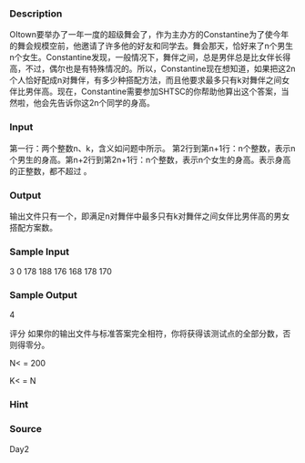 
### Description
OItown要举办了一年一度的超级舞会了，作为主办方的Constantine为了使今年的舞会规模空前，他邀请了许多他的好友和同学去。舞会那天，恰好来了n个男生n个女生。Constantine发现，一般情况下，舞伴之间，总是男伴总是比女伴长得高，不过，偶尔也是有特殊情况的。所以，Constantine现在想知道，如果把这2n个人恰好配成n对舞伴，有多少种搭配方法，而且他要求最多只有k对舞伴之间女伴比男伴高。现在，Constantine需要参加SHTSC的你帮助他算出这个答案，当然啦，他会先告诉你这2n个同学的身高。
### Input
第一行：两个整数n、k，含义如问题中所示。 第2行到第n+1行：n个整数，表示n个男生的身高。第n+2行到第2n+1行：n个整数，表示n个女生的身高。表示身高的正整数，都不超过 。
### Output
输出文件只有一个，即满足n对舞伴中最多只有k对舞伴之间女伴比男伴高的男女搭配方案数。
### Sample Input
3 0
178
188
176
168
178
170


### Sample Output
4

评分
如果你的输出文件与标准答案完全相符，你将获得该测试点的全部分数，否则得零分。

N< = 200

K< = N

### Hint

### Source
Day2